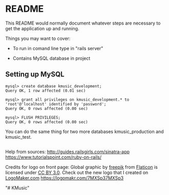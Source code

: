 # README

This README would normally document whatever steps are necessary to get the
application up and running.

Things you may want to cover:

* To run in comand line type in "rails server"

* Contains MySQL database in project

## Setting up MySQL ##
```
mysql> create database kmusic_development;
Query OK, 1 row affected (0.01 sec)

mysql> grant all privileges on kmusic_development.* to 'root'@'localhost' identified by 'password';
Query OK, 0 rows affected (0.00 sec)

mysql> FLUSH PRIVILEGES;
Query OK, 0 rows affected (0.00 sec)
```

You can do the same thing for two more databases kmusic_production and kmusic_test.

## ##

Help from sources: 
http://guides.railsgirls.com/sinatra-app
https://www.tutorialspoint.com/ruby-on-rails/

Credits for logo on front page: Global graphic by <a href="http://www.flaticon.com/authors/freepik">freepik</a> from <a href="http://www.flaticon.com/">Flaticon</a> is licensed under <a href="http://creativecommons.org/licenses/by/3.0/" title="Creative Commons BY 3.0">CC BY 3.0</a>. Check out the new logo that I created on <a href="http://logomakr.com" title="Logo Maker">LogoMaker.com</a> https://logomakr.com/7MXSp37MXSp3

"# KMusic" 
 
